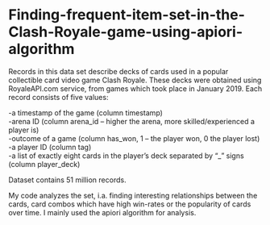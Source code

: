 # Finding-frequent-item-set-in-the-Clash-Royale-game-using-apiori-algorithm



Records in this data set describe decks of cards used in a popular collectible card video game Clash Royale. These decks were obtained using RoyaleAPI.com service, from games which took place in January 2019. Each record consists of five values:

-a timestamp of the game (column timestamp)  
-arena ID (column arena_id – higher the arena, more skilled/experienced a player is)  
-outcome of a game (column has_won, 1 – the player won, 0 the player lost)  
-a player ID (column tag)  
-a list of exactly eight cards in the player’s deck separated by “_” signs (column player_deck)  

Dataset contains 51 million records.

My code analyzes the set, i.a. finding interesting relationships between the cards, card combos which have high win-rates or the popularity of cards over time. I mainly used the apiori algorithm for analysis.
